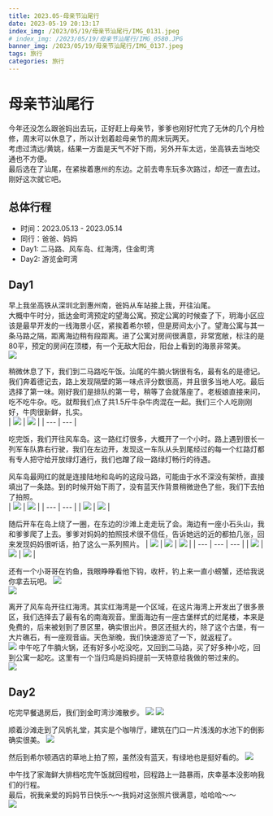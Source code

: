 ```yaml
---
title: 2023.05-母亲节汕尾行
date: 2023-05-19 20:13:17
index_img: /2023/05/19/母亲节汕尾行/IMG_0131.jpeg
# index_img: /2023/05/19/母亲节汕尾行/IMG_0580.JPG
banner_img: /2023/05/19/母亲节汕尾行/IMG_0137.jpeg
tags: 旅行
categories: 旅行
---
```

# 母亲节汕尾行 
今年还没怎么跟爸妈出去玩，正好赶上母亲节，爹爹也刚好忙完了无休的几个月检修，周末可以休息了，所以计划着趁母亲节的周末玩两天。  
考虑过清远/黄姚，结果一方面是天气不好下雨，另外开车太远，坐高铁去当地交通也不方便。  
最后选在了汕尾，在紧挨着惠州的东边。之前去粤东玩多次路过，却还一直去过。刚好这次就它吧。

## 总体行程  
* 时间：2023.05.13 - 2023.05.14
* 同行：爸爸、妈妈
* Day1: 二马路、风车岛、红海湾，住金町湾  
* Day2: 游览金町湾

## Day1  
早上我坐高铁从深圳北到惠州南，爸妈从车站接上我，开往汕尾。  
大概中午时分，抵达金町湾预定的望海公寓。预定公寓的时候查了下，玥海小区应该是最早开发的一线海景小区，紧挨着希尔顿，但是房间太小了。望海公寓与其一条马路之隔，距离海边稍有段距离。进了公寓对房间很满意，非常宽敞，标注的是80平，预定的房间在顶楼，有一个无敌大阳台，阳台上看到的海景非常美。  
![](IMG_0137.jpeg)

稍微休息了下，我们到二马路吃午饭。汕尾的牛腩火锅很有名，最有名的是德记。我们奔着德记去，路上发现隔壁的第一味点评分数很高，并且很多当地人吃。最后选择了第一味。刚好我们是排队的第一号，稍等了会就落座了。老板娘直接来问，吃不吃牛杂。吃。就帮我们点了共1.5斤牛杂牛肉混在一起。我们三个人吃刚刚好，牛肉很新鲜，扎实。    
| ![](IMG_9895.jpeg) | ![](IMG_9896.jpeg) |
| --- | --- |

吃完饭，我们开往风车岛。这一路红灯很多，大概开了一个小时。路上遇到很长一列军车队靠右行驶，我们在左边开，发现这一车队从头到尾经过的每一个红路灯都有专人把守给开放绿灯通行，我们也蹭了段一路绿灯畅行的待遇。  

风车岛最网红的就是连接陆地和岛屿的这段马路，可能由于水不深没有架桥，直接填出了一条路。到的时候开始下雨了，没有蓝天作背景稍微逊色了些，我们下去拍了拍照。  
| ![](IMG_9926.jpeg) | ![](IMG_9929.jpeg) |
| --- | --- |
| ![](IMG_0135.jpeg) | ![](IMG_9903.jpeg) |

随后开车在岛上绕了一圈，在东边的沙滩上走走玩了会。海边有一座小石头山，我和爹爹爬了上去。爹爹对妈妈的拍照技术很不信任，告诉她远的近的都拍几张，回来发现妈妈很听话，拍了这么一系列照片。
| ![](IMG_9950.jpeg) | ![](IMG_9951.jpeg) | ![](IMG_9953.jpeg) |
| --- | --- | --- |
| ![](IMG_9954.jpeg) | ![](IMG_9955.jpeg) | ![](IMG_9958.jpeg) |

还有一个小哥哥在钓鱼，我眼睁睁看他下钩，收杆，钓上来一直小螃蟹，还给我说你拿去玩吧。 
![](IMG_0134.jpeg)  
![](IMG_0133.jpeg) 

离开了风车岛开往红海湾。其实红海湾是一个区域，在这片海湾上开发出了很多景区，我们选择去了最有名的南海观音。里面海边有一座古堡样式的烂尾楼，本来是免费的，后来被划到了景区里，确实很出片。景区还挺大的，除了这个古堡，有一大片礁石，有一座观音庙。天色渐晚，我们快速游览了一下，就返程了。  
![](IMG_0132.jpeg)
中午吃了牛腩火锅，还有好多小吃没吃，又回到二马路，买了好多种小吃，回到公寓一起吃。这里有一个当归鸡是妈妈提前一天特意给我做的带过来的。  
![](IMG_0123.jpeg)
## Day2  
吃完早餐退房后，我们到金町湾沙滩散步。
![](IMG_0039.jpeg) 
![](IMG_0050.jpeg)

顺着沙滩走到了风帆礼堂，其实是个咖啡厅，建筑在门口一片浅浅的水池下的倒影确实很美。
![](IMG_0136.jpeg)

然后到希尔顿酒店的草地上拍了照，虽然没有蓝天，有绿地也是挺好看的。
![](IMG_0580.JPG)

中午找了家海鲜大排档吃完午饭就回程啦，回程路上一路暴雨，庆幸基本没影响我们的行程。  
最后，祝我亲爱的妈妈节日快乐～～我妈对这张照片很满意，哈哈哈～～  
![](IMG_0138.jpeg)






